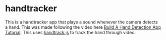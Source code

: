 # handtracker

This is a handtracker app that plays a sound whenever the camera detects a hand. 
This was made following the video here <a href= "https://www.youtube.com/watch?v=s66w28knp80&list=PLXuPlLG7Z3CCuwbVpspki0kXUPN_cR_r-&index=7">Build A Hand Detection App Tutorial</a>.
This uses <a href="https://github.com/victordibia/handtrack.js/
">handtrack.js</a> to track the hand through video.
